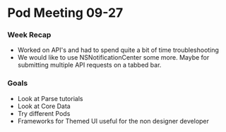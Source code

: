 # Pod Meeting 09-27

### Week Recap 
* Worked on API's and had to spend quite a bit of time troubleshooting
* We would like to use NSNotificationCenter some more. Maybe for submitting multiple API requests on a tabbed bar.

### Goals
* Look at Parse tutorials
* Look at Core Data
* Try different Pods
* Frameworks for Themed UI useful for the non designer developer